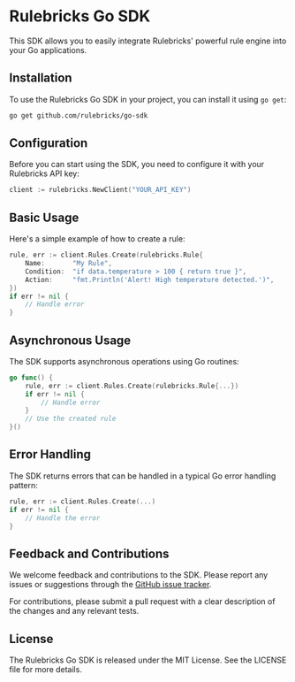 # Rulebricks Go SDK

This SDK allows you to easily integrate Rulebricks' powerful rule engine into your Go applications.

## Installation

To use the Rulebricks Go SDK in your project, you can install it using `go get`:

```sh
go get github.com/rulebricks/go-sdk
```

## Configuration

Before you can start using the SDK, you need to configure it with your Rulebricks API key:

```go
client := rulebricks.NewClient("YOUR_API_KEY")
```

## Basic Usage

Here's a simple example of how to create a rule:

```go
rule, err := client.Rules.Create(rulebricks.Rule{
    Name:       "My Rule",
    Condition:  "if data.temperature > 100 { return true }",
    Action:     "fmt.Println('Alert! High temperature detected.')",
})
if err != nil {
    // Handle error
}
```

## Asynchronous Usage

The SDK supports asynchronous operations using Go routines:

```go
go func() {
    rule, err := client.Rules.Create(rulebricks.Rule{...})
    if err != nil {
        // Handle error
    }
    // Use the created rule
}()
```

## Error Handling

The SDK returns errors that can be handled in a typical Go error handling pattern:

```go
rule, err := client.Rules.Create(...)
if err != nil {
    // Handle the error
}
```

## Feedback and Contributions

We welcome feedback and contributions to the SDK. Please report any issues or suggestions through the [GitHub issue tracker](https://github.com/rulebricks/go-sdk/issues).

For contributions, please submit a pull request with a clear description of the changes and any relevant tests.

## License

The Rulebricks Go SDK is released under the MIT License. See the LICENSE file for more details.
